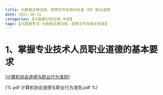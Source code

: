 ```yaml
---
title: 大数据法律法规、政策文件及相关标准（四）职业道德
date: 2021-10-11
categories: [大数据分析应用-中级]
tags: [大数据考试-大数据法律法规、政策文件及相关标准]
---
```


# 1、掌握专业技术人员职业道德的基本要求

[[计算机协会道德与职业行为准则]](./计算机协会道德与职业行为准则.pdf)

{% pdf 计算机协会道德与职业行为准则.pdf %}